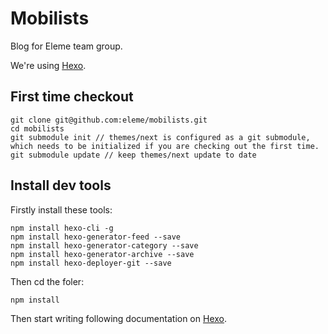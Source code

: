 # Mobilists

Blog for Eleme team group.

We're using [Hexo](https://hexo.io/).

## First time checkout

```
git clone git@github.com:eleme/mobilists.git
cd mobilists
git submodule init // themes/next is configured as a git submodule, which needs to be initialized if you are checking out the first time.
git submodule update // keep themes/next update to date
```

## Install dev tools

Firstly install these tools:

```
npm install hexo-cli -g
npm install hexo-generator-feed --save
npm install hexo-generator-category --save
npm install hexo-generator-archive --save
npm install hexo-deployer-git --save
```

Then cd the foler:
```
npm install
```

Then start writing following documentation on [Hexo](https://hexo.io/docs).

